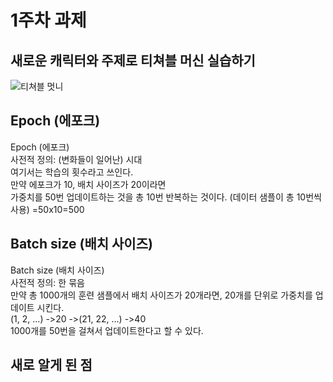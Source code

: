 # 1주차 과제
## 새로운 캐릭터와 주제로 티쳐블 머신 실습하기
![티쳐블 멋니](https://user-images.githubusercontent.com/128452894/228485161-a3a50bb4-7c0d-4e93-b3f0-e898981644ea.png)

## Epoch (에포크)
Epoch (에포크)\
사전적 정의: (변화들이 일어난) 시대\
여기서는 학습의 횟수라고 쓰인다.\
만약 에포크가 10, 배치 사이즈가 20이라면\
가중치를 50번 업데이트하는 것을 총 10번 반복하는 것이다. (데이터 샘플이 총 10번씩 사용)
=50x10=500

## Batch size (배치 사이즈)
Batch size (배치 사이즈)\
사전적 정의: 한 묶음\
만약 총 1000개의 훈련 샘플에서 배치 사이즈가 20개라면,
20개를 단위로 가중치를 업데이트 시킨다.\
(1, 2, ...) ->20 ->(21, 22, ...) ->40\
1000개를 50번을 걸쳐서 업데이트한다고 할 수 있다.

## 새로 알게 된 점
